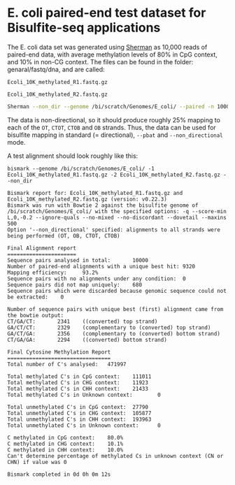 # E. coli paired-end test dataset for Bisulfite-seq applications

The E. coli data set was generated using [Sherman](https://github.com/FelixKrueger/Sherman) as 10,000 reads of paired-end data, with average methylation levels of 80% in CpG context, and 10% in non-CG context. The files can be found in the folder: genaral/fastq/dna, and are called:


`Ecoli_10K_methylated_R1.fastq.gz`

`Ecoli_10K_methylated_R2.fastq.gz`

```bash
Sherman --non_dir --genome /bi/scratch/Genomes/E_coli/ --paired -n 10000 -l 100 --CG 20 --CH 90
```

The data is non-directional, so it should produce roughly 25% mapping to each of the `OT`, `CTOT`, `CTOB` and `OB` strands. Thus, the data can be used for bisulfite mapping in standard (= directional), `--pbat` and `--non_directional` mode.

A test alignment should look roughly like this:

`bismark --genome /bi/scratch/Genomes/E_coli/ -1 Ecoli_10K_methylated_R1.fastq.gz -2 Ecoli_10K_methylated_R2.fastq.gz --non_dir`

``` csv
Bismark report for: Ecoli_10K_methylated_R1.fastq.gz and Ecoli_10K_methylated_R2.fastq.gz (version: v0.22.3)
Bismark was run with Bowtie 2 against the bisulfite genome of /bi/scratch/Genomes/E_coli/ with the specified options: -q --score-min L,0,-0.2 --ignore-quals --no-mixed --no-discordant --dovetail --maxins 500
Option '--non_directional' specified: alignments to all strands were being performed (OT, OB, CTOT, CTOB)

Final Alignment report
======================
Sequence pairs analysed in total:       10000
Number of paired-end alignments with a unique best hit: 9320
Mapping efficiency:     93.2%
Sequence pairs with no alignments under any condition:  0
Sequence pairs did not map uniquely:    680
Sequence pairs which were discarded because genomic sequence could not be extracted:    0

Number of sequence pairs with unique best (first) alignment came from the bowtie output:
CT/GA/CT:       2341    ((converted) top strand)
GA/CT/CT:       2329    (complementary to (converted) top strand)
GA/CT/GA:       2356    (complementary to (converted) bottom strand)
CT/GA/GA:       2294    ((converted) bottom strand)

Final Cytosine Methylation Report
=================================
Total number of C's analysed:   471997

Total methylated C's in CpG context:    111011
Total methylated C's in CHG context:    11923
Total methylated C's in CHH context:    21433
Total methylated C's in Unknown context:        0

Total unmethylated C's in CpG context:  27790
Total unmethylated C's in CHG context:  105877
Total unmethylated C's in CHH context:  193963
Total unmethylated C's in Unknown context:      0

C methylated in CpG context:    80.0%
C methylated in CHG context:    10.1%
C methylated in CHH context:    10.0%
Can't determine percentage of methylated Cs in unknown context (CN or CHN) if value was 0

Bismark completed in 0d 0h 0m 12s
```

